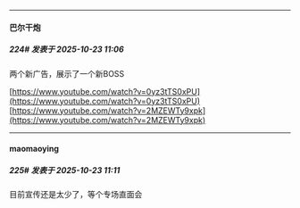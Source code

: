 ﻿
*****

####  巴尔干炮  
##### 224#       发表于 2025-10-23 11:06

两个新广告，展示了一个新BOSS

[https://www.youtube.com/watch?v=0yz3tTS0xPU](https://www.youtube.com/watch?v=0yz3tTS0xPU)
[https://www.youtube.com/watch?v=2MZEWTy9xpk](https://www.youtube.com/watch?v=2MZEWTy9xpk)


*****

####  maomaoying  
##### 225#       发表于 2025-10-23 11:11

目前宣传还是太少了，等个专场直面会

